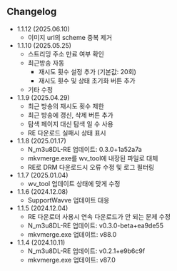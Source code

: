 ## Changelog
- 1.1.12 (2025.06.10)
  - 이미지 url의 scheme 중복 제거
- 1.1.10 (2025.05.25)
  - 스트리밍 주소 만료 여부 확인
  - 최근방송 자동
      - 재시도 횟수 설정 추가 (기본값: 20회)
      - 재시도 횟수 및 상태 초기화 버튼 추가
  - 기타 수정
- 1.1.9 (2025.04.29)
  - 최근 방송의 재시도 횟수 제한
  - 최근 방송에 갱신, 삭제 버튼 추가
  - 탐색 페이지 대신 탐색 일 수 사용
  - RE 다운로드 실패시 상태 표시
- 1.1.8 (2025.01.17)
  - N_m3u8DL-RE 업데이트: 0.3.0+1a52a7a
  - mkvmerge.exe를 wv_tool에 내장된 파일로 대체
  - RE로 DRM 다운로드시 오류 수정 및 로그 필터링
- 1.1.7 (2025.01.04)
  - wv_tool 업데이트 상태에 맞게 수정
- 1.1.6 (2024.12.08)
  - SupportWavve 업데이트 대응
- 1.1.5 (2024.12.04)
  - RE 다운로더 사용시 연속 다운로드가 안 되는 문제 수정
  - N_m3u8DL-RE 업데이트: v0.3.0-beta+ea9de55
  - mkvmerge.exe 업데이트: v88.0
- 1.1.4 (2024.10.11)
  - N_m3u8DL-RE 업데이트: v0.2.1+e9b6c9f
  - mkvmerge.exe 업데이트: v87.0
